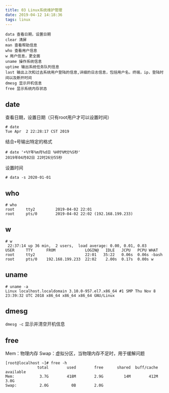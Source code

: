 ```yaml
---
title: 03 Linux系统维护管理
date: 2019-04-12 14:18:36
tags: linux
---
```



```
data 查看日期，设置日期
clear 清屏
man 查看帮助信息
who 查看用户信息
w 用户信息，更全面
uname 操作系统信息
uptime 输出系统任务队列信息
last 输出上次和过去系统用户登陆的信息,详细的日志信息，包括用户名，终端，ip，登陆时间以及断开时间
dmesg 显示开机信息
free 显示系统内存状态
```

## date

查看日期，设置日期（只有root用户才可以设置时间）

```
# date
Tue Apr  2 22:28:17 CST 2019
```

结合`+`号输出特定的格式

```
# date '+%Y年%m月%d日 %H时%M分%S秒'
2019年04月02日 22时26分55秒
```

设置时间

```
# data -s 2020-01-01
```

## who

```
# who
root     tty2         2019-04-02 22:01
root     pts/0        2019-04-02 22:02 (192.168.199.233)
```

## w

```
# w
 22:37:14 up 36 min,  2 users,  load average: 0.00, 0.01, 0.03
USER     TTY      FROM             LOGIN@   IDLE   JCPU   PCPU WHAT
root     tty2                      22:01   35:22   0.06s  0.06s -bash
root     pts/0    192.168.199.233  22:02    2.00s  0.17s  0.00s w
```

## uname

```
# uname -a
Linux localhost.localdomain 3.10.0-957.el7.x86_64 #1 SMP Thu Nov 8 23:39:32 UTC 2018 x86_64 x86_64 x86_64 GNU/Linux
```

## dmesg

`dmesg -c` 显示并清空开机信息

## free

Mem：物理内存
Swap：虚拟分区，当物理内存不足时，用于缓解问题

```
[root@localhost ~]# free -h                                                        
              total        used        free      shared  buff/cache   available    
Mem:           3.7G        418M        2.9G         14M        412M        3.0G    
Swap:          2.0G          0B        2.0G      
```                                  
